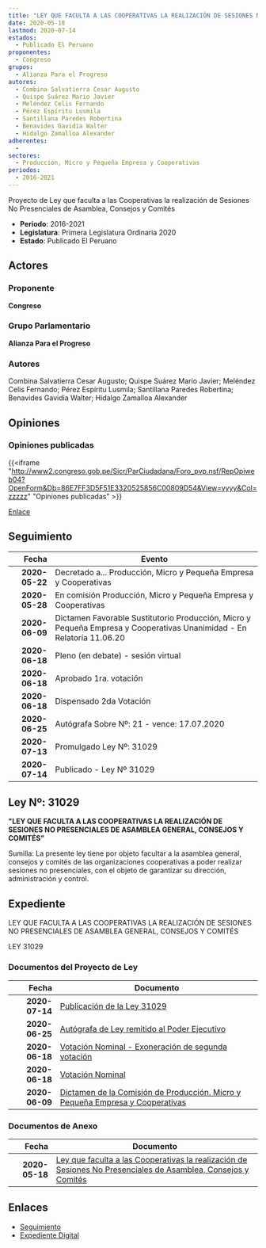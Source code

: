 ```yaml
---
title: "LEY QUE FACULTA A LAS COOPERATIVAS LA REALIZACIÓN DE SESIONES NO PRESENCIALES DE ASAMBLEA, CONSEJOS Y COMITÉS"
date: 2020-05-18
lastmod: 2020-07-14
estados: 
  - Publicado El Peruano
proponentes: 
  - Congreso
grupos: 
  - Alianza Para el Progreso
autores: 
  - Combina Salvatierra Cesar Augusto
  - Quispe Suárez Mario Javier
  - Meléndez Celis Fernando
  - Pérez Espíritu Lusmila
  - Santillana Paredes Robertina
  - Benavides Gavidia Walter
  - Hidalgo Zamalloa Alexander
adherentes: 
  - 
sectores: 
  - Producción, Micro y Pequeña Empresa y Cooperativas
periodos: 
  - 2016-2021
---
```


Proyecto de Ley que faculta a las Cooperativas la realización de Sesiones No Presenciales de Asamblea, Consejos y Comités

- **Periodo**: 2016-2021
- **Legislatura**: Primera Legislatura Ordinaria 2020
- **Estado**: Publicado El Peruano

## Actores

### Proponente

**Congreso**

### Grupo Parlamentario

**Alianza Para el Progreso**

### Autores

Combina Salvatierra Cesar Augusto; Quispe Suárez Mario Javier; Meléndez Celis Fernando; Pérez Espíritu Lusmila; Santillana Paredes Robertina; Benavides Gavidia Walter; Hidalgo Zamalloa Alexander


## Opiniones

### Opiniones publicadas

{{<iframe "http://www2.congreso.gob.pe/Sicr/ParCiudadana/Foro_pvp.nsf/RepOpiweb04?OpenForm&Db=86E7FF3D5F51E3320525856C00809D54&View=yyyy&Col=zzzzz" "Opiniones publicadas" >}}

[Enlace](http://www2.congreso.gob.pe/Sicr/ParCiudadana/Foro_pvp.nsf/RepOpiweb04?OpenForm&Db=86E7FF3D5F51E3320525856C00809D54&View=yyyy&Col=zzzzz)

## Seguimiento

| Fecha | Evento |
|------:|--------|
| **2020-05-22** | Decretado a... Producción, Micro y Pequeña Empresa y Cooperativas|
| **2020-05-28** | En comisión Producción, Micro y Pequeña Empresa y Cooperativas|
| **2020-06-09** | Dictamen Favorable Sustitutorio Producción, Micro y Pequeña Empresa y Cooperativas Unanimidad - En Relatoría 11.06.20|
| **2020-06-18** | Pleno (en debate) - sesión virtual|
| **2020-06-18** | Aprobado 1ra. votación|
| **2020-06-18** | Dispensado 2da Votación|
| **2020-06-25** | Autógrafa Sobre Nº: 21 - vence: 17.07.2020|
| **2020-07-13** | Promulgado Ley Nº: 31029|
| **2020-07-14** | Publicado - Ley Nº 31029|

## Ley Nº: 31029

**"LEY QUE FACULTA A LAS COOPERATIVAS LA REALIZACIÓN DE SESIONES NO PRESENCIALES DE ASAMBLEA GENERAL, CONSEJOS Y COMITÉS"**

Sumilla: La presente ley tiene por objeto facultar a la asamblea general, consejos y comités de las organizaciones cooperativas a poder realizar sesiones no presenciales, con el objeto de garantizar su dirección, administración y control.


## Expediente

LEY QUE FACULTA A LAS COOPERATIVAS LA REALIZACIÓN DE SESIONES NO PRESENCIALES DE ASAMBLEA GENERAL, CONSEJOS Y COMITÉS

LEY 31029


### Documentos del Proyecto de Ley

| Fecha | Documento |
|------:|--------|
| **2020-07-14** | [Publicación de la Ley 31029](http://www.leyes.congreso.gob.pe/Documentos/2016_2021/ADLP/Normas_Legales/31029-LEY.pdf) |
| **2020-06-25** | [Autógrafa de Ley remitido al Poder Ejecutivo](http://www.leyes.congreso.gob.pe/Documentos/2016_2021/ADLP/Texto_Aprobado/AU0526520200625.pdf) |
| **2020-06-18** | [Votación Nominal - Exoneración de segunda votación](http://www.leyes.congreso.gob.pe/Documentos/2016_2021/Asistencia_y_Votacion/Proyectos_de_Ley/Votacion_Nominal/VNESV05265-20200618.pdf) |
| **2020-06-18** | [Votación Nominal](http://www.leyes.congreso.gob.pe/Documentos/2016_2021/Asistencia_y_Votacion/Proyectos_de_Ley/Votacion_Nominal/VN05265-20200618.pdf) |
| **2020-06-09** | [Dictamen de la Comisión de Producción. Micro y Pequeña Empresa y Cooperativas](http://www.leyes.congreso.gob.pe/Documentos/2016_2021/Dictamenes/Proyectos_de_Ley/05265DC17MAY-20200609.pdf) |

### Documentos de Anexo

| Fecha | Documento |
|------:|--------|
| **2020-05-18** | [Ley que faculta a las Cooperativas la realización de Sesiones No Presenciales de Asamblea, Consejos y Comités](http://www.leyes.congreso.gob.pe/Documentos/2016_2021/Proyectos_de_Ley_y_de_Resoluciones_Legislativas/PL05265.pdf) |

## Enlaces 

- [Seguimiento](http://www2.congreso.gob.pe/Sicr/TraDocEstProc/CLProLey2016.nsf/f7fff46988ca05b1052578e100829cc7/8018b606e09bb4000525856d000af8a0?OpenDocument)
- [Expediente Digital](http://www2.congreso.gob.pe/Sicr/TraDocEstProc/CLProLey2016.nsf/f7fff46988ca05b1052578e100829cc7/8018b606e09bb4000525856d000af8a0?OpenDocument&Click=05257FB7005EB655.eb71d0cf91d8294e05256cdf006b5706/$Body/0.1C6C)
